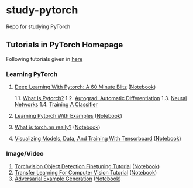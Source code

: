 # study-pytorch

Repo for studying PyTorch

## Tutorials in PyTorch Homepage

Following tutorials given in [here](https://pytorch.org/tutorials/)

### Learning PyTorch

1. [Deep Learning With Pytorch: A 60 Minute Blitz](https://pytorch.org/tutorials/beginner/deep_learning_60min_blitz.html)
([Notebook](notebook/00_tutorial_60min_blitz.ipynb))

   1.1. [What Is Pytorch?](https://pytorch.org/tutorials/beginner/blitz/tensor_tutorial.html)
   1.2. [Autograd: Automatic Differentiation](https://pytorch.org/tutorials/beginner/blitz/autograd_tutorial.html)
   1.3. [Neural Networks](https://pytorch.org/tutorials/beginner/blitz/neural_networks_tutorial.html)
   1.4. [Training A Classifier](https://pytorch.org/tutorials/beginner/blitz/cifar10_tutorial.html)
2. [Learning Pytorch With Examples](https://pytorch.org/tutorials/beginner/pytorch_with_examples.html)
([Notebook](notebook/01_PyTorch_with_Examples.ipynb))
3. [What is torch.nn really?](https://pytorch.org/tutorials/beginner/nn_tutorial.html)
([Notebook](notebook/02_What_is_torch.nn_really.ipynb))
4. [Visualizing Models, Data, And Training With Tensorboard](https://pytorch.org/tutorials/intermediate/tensorboard_tutorial.html)
([Notebook](notebook/03_Visualizing_with_tensorboard.ipynb))

### Image/Video

1. [Torchvision Object Detection Finetuning Tutorial](https://pytorch.org/tutorials/intermediate/torchvision_tutorial.html)
([Notebook](notebook/11_Torchvision_Object_Detection_Finetuning_Tutorial.ipynb))
2. [Transfer Learning For Computer Vision Tutorial](https://pytorch.org/tutorials/beginner/transfer_learning_tutorial.html)
([Notebook](notebook/12_Transfer_Learning_For_Computer_Vision_Tutorial.ipynb))
3. [Adversarial Example Generation](https://pytorch.org/tutorials/beginner/fgsm_tutorial.html)
([Notebook](notebook/13_Adversarial_Example_Generation.ipynb))
